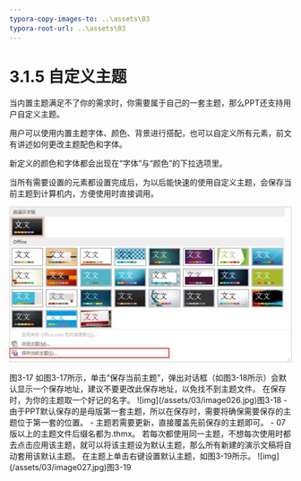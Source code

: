 ```yaml
---
typora-copy-images-to: ..\assets\03
typora-root-url: ..\assets\03
---
```


# 3.1.5  自定义主题

当内置主题满足不了你的需求时，你需要属于自己的一套主题，那么PPT还支持用户自定义主题。

用户可以使用内置主题字体、颜色、背景进行搭配，也可以自定义所有元素，前文有讲述如何更改主题配色和字体。

新定义的颜色和字体都会出现在“字体”与“颜色”的下拉选项里。

当所有需要设置的元素都设置完成后，为以后能快速的使用自定义主题，会保存当前主题到计算机内，方便使用时直接调用。

![img](../../../.gitbook/assets/image025%20%2820%29.jpg)

图3-17 如图3-17所示，单击“保存当前主题”，弹出对话框（如图3-18所示）会默认显示一个保存地址，建议不要更改此保存地址，以免找不到主题文件。 在保存时，为你的主题取一个好记的名字。 !\[img\]\(/assets/03/image026.jpg\)图3-18 - 由于PPT默认保存的是母版第一套主题，所以在保存时，需要将确保需要保存的主题位于第一套的位置。 - 主题若需要更新，直接覆盖先前保存的主题即可。 - 07版以上的主题文件后缀名都为.thmx。 若每次都使用同一主题，不想每次使用时都去点击应用该主题，就可以将该主题设为默认主题，那么所有新建的演示文稿将自动套用该默认主题。 在主题上单击右键设置默认主题，如图3-19所示。 !\[img\]\(/assets/03/image027.jpg\)图3-19

